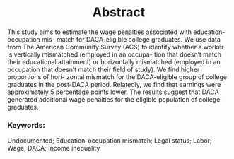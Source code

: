 <h1 align="center">Abstract</h1>
This study aims to estimate the wage penalties associated with education-occupation mis-
match for DACA-eligible college graduates. We use data from The American Community
Survey (ACS) to identify whether a worker is vertically mismatched (employed in an occupa-
tion that doesn’t match their educational attainment) or horizontally mismatched (employed
in an occupation that doesn’t match their field of study). We find higher proportions of hori-
zontal mismatch for the DACA-eligible group of college graduates in the post-DACA period.
Relatedly, we find that earnings were approximately 5 percentage points lower. The results
suggest that DACA generated additional wage penalties for the eligible population of college
graduates.

<h3>Keywords:</h3>
 Undocumented; Education-occupation mismatch; Legal status; Labor; Wage;
DACA; Income inequality
